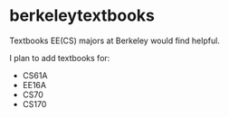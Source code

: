 # berkeleytextbooks
Textbooks EE(CS) majors at Berkeley would find helpful. 

I plan to add textbooks for: 
 - CS61A
 - EE16A
 - CS70
 - CS170
